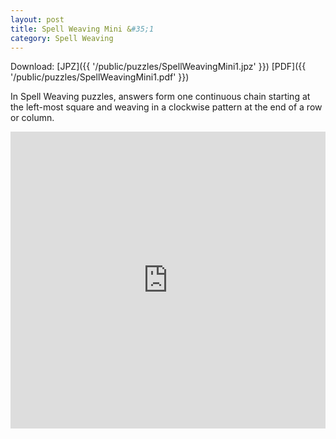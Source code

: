```yaml
---
layout: post
title: Spell Weaving Mini &#35;1
category: Spell Weaving
---
```


Download: [JPZ]({{ '/public/puzzles/SpellWeavingMini1.jpz' }})
[PDF]({{ '/public/puzzles/SpellWeavingMini1.pdf' }})

In Spell Weaving puzzles, answers form one continuous chain starting at the
left-most square and weaving in a clockwise pattern at the end of a row or
column.

<iframe src="https://jpd236.github.io/html5-crossword-solver/index.html?puzzle={{ '/public/puzzles/SpellWeavingMini1.jpz' | absolute_url }}"
        frameborder="0"
        width="100%"
        height="475">
</iframe>
